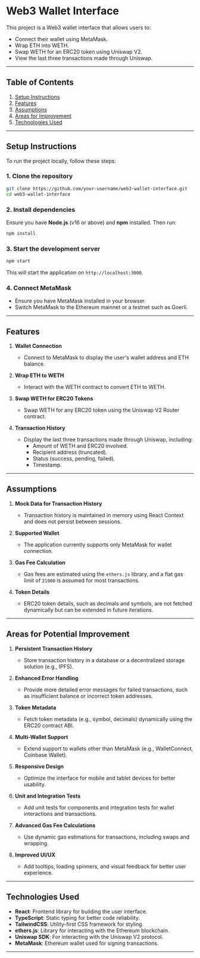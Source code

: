 # **Web3 Wallet Interface**

This project is a Web3 wallet interface that allows users to:

- Connect their wallet using MetaMask.
- Wrap ETH into WETH.
- Swap WETH for an ERC20 token using Uniswap V2.
- View the last three transactions made through Uniswap.

---

## **Table of Contents**

1. [Setup Instructions](#setup-instructions)
2. [Features](#features)
3. [Assumptions](#assumptions)
4. [Areas for Improvement](#areas-for-improvement)
5. [Technologies Used](#technologies-used)

---

## **Setup Instructions**

To run the project locally, follow these steps:

### 1. Clone the repository

```bash
git clone https://github.com/your-username/web3-wallet-interface.git
cd web3-wallet-interface
```

### 2. Install dependencies

Ensure you have **Node.js** (v16 or above) and **npm** installed. Then run:

```bash
npm install
```

### 3. Start the development server

```bash
npm start
```

This will start the application on `http://localhost:3000`.

### 4. Connect MetaMask

- Ensure you have MetaMask installed in your browser.
- Switch MetaMask to the Ethereum mainnet or a testnet such as Goerli.

---

## **Features**

1. **Wallet Connection**

   - Connect to MetaMask to display the user's wallet address and ETH balance.

2. **Wrap ETH to WETH**

   - Interact with the WETH contract to convert ETH to WETH.

3. **Swap WETH for ERC20 Tokens**

   - Swap WETH for any ERC20 token using the Uniswap V2 Router contract.

4. **Transaction History**
   - Display the last three transactions made through Uniswap, including:
     - Amount of WETH and ERC20 involved.
     - Recipient address (truncated).
     - Status (success, pending, failed).
     - Timestamp.

---

## **Assumptions**

1. **Mock Data for Transaction History**

   - Transaction history is maintained in memory using React Context and does not persist between sessions.

2. **Supported Wallet**

   - The application currently supports only MetaMask for wallet connection.

3. **Gas Fee Calculation**

   - Gas fees are estimated using the `ethers.js` library, and a flat gas limit of `21000` is assumed for most transactions.

4. **Token Details**
   - ERC20 token details, such as decimals and symbols, are not fetched dynamically but can be extended in future iterations.

---

## **Areas for Potential Improvement**

1. **Persistent Transaction History**

   - Store transaction history in a database or a decentralized storage solution (e.g., IPFS).

2. **Enhanced Error Handling**

   - Provide more detailed error messages for failed transactions, such as insufficient balance or incorrect token addresses.

3. **Token Metadata**

   - Fetch token metadata (e.g., symbol, decimals) dynamically using the ERC20 contract ABI.

4. **Multi-Wallet Support**

   - Extend support to wallets other than MetaMask (e.g., WalletConnect, Coinbase Wallet).

5. **Responsive Design**

   - Optimize the interface for mobile and tablet devices for better usability.

6. **Unit and Integration Tests**

   - Add unit tests for components and integration tests for wallet interactions and transactions.

7. **Advanced Gas Fee Calculations**

   - Use dynamic gas estimations for transactions, including swaps and wrapping.

8. **Improved UI/UX**
   - Add tooltips, loading spinners, and visual feedback for better user experience.

---

## **Technologies Used**

- **React**: Frontend library for building the user interface.
- **TypeScript**: Static typing for better code reliability.
- **TailwindCSS**: Utility-first CSS framework for styling.
- **ethers.js**: Library for interacting with the Ethereum blockchain.
- **Uniswap SDK**: For interacting with the Uniswap V2 protocol.
- **MetaMask**: Ethereum wallet used for signing transactions.

---
